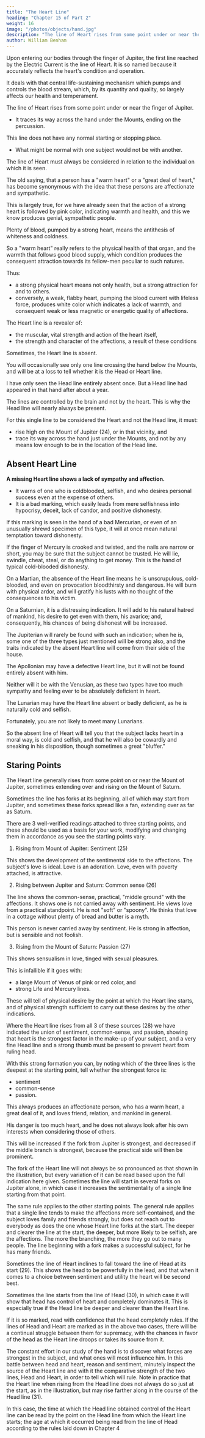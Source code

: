 ```yaml
---
title: "The Heart Line"
heading: "Chapter 15 of Part 2"
weight: 16
image: "/photos/objects/hand.jpg"
description: "The line of Heart rises from some point under or near the finger of Jupiter, and traces its way across the hand under the Mounts, ending on the percussion."
author: William Benham
---
```



Upon entering our bodies through the finger of Jupiter, the first line reached by the Electric Current is the line of Heart. It is so named because it accurately reflects the heart's condition and operation.

It deals with that central life-sustaining mechanism which pumps and controls the blood stream, which, by its quantity and quality, so largely affects our health and temperament.

The line of Heart rises from some point under or near the finger of Jupiter.
- It traces its way across the hand under the Mounts, ending on the percussion.

This line does not have any normal starting or stopping place.
- What might be normal with one subject would not be with another. 

The line of Heart must always be considered in relation to the individual on which it is seen.

The old saying, that a person has a "warm heart" or a "great deal of heart," has become synonymous with the idea that these persons are affectionate and sympathetic.

This is largely true, for we have already seen that the action of a strong heart is followed by pink color, indicating warmth and health, and this we know produces genial, sympathetic people.

Plenty of blood, pumped by a strong heart, means the antithesis of whiteness and coldness.

So a "warm heart" really refers to the physical health of that organ, and the warmth that follows good blood supply, which condition produces the consequent attraction towards its fellow-men peculiar to such natures.

Thus:
- a strong physical heart means not only health, but a strong attraction for and to others. 
- conversely, a weak, flabby heart, pumping the blood current with lifeless force, produces white color which indicates a lack of warmth, and consequent weak or less magnetic or energetic quality of affections. 

<!-- Those to whom the reading of variations in the affections from the Heart line has seemed impossible have not recognized the direct connection existing between the strength of the physical organ and the emotions, for every variation in the strength of the heart's action produces more or less health and a corresponding variation in the kind and strength of the affections.  -->

The Heart line is a revealer of:
- the muscular, vital strength and action of the heart itself, 
- the strength and character of the affections, a result of these conditions

<!-- You will not find the line of  in many hands, and yet it  -->

Sometimes, the Heart line is absent.

You will occasionally see only one line crossing the hand below the Mounts, and will be at a loss to tell whether it is the Head or Heart line. 

I have only seen the Head line entirely absent once. But a Head line had appeared in that hand after about a year.

The lines are controlled by the brain and not by the heart. This is why the Head line will nearly always be present.

<!-- It is often seen, however, in a very elementary state of development. When a single line is seen occupying a position which is, relatively, where the Head line ought to be, it should be classed as a Head line and the Heart line considered to be absent.  -->

For this single line to be considered the Heart and not the Head line, it must:
- rise high on the Mount of Jupiter (24), or in that vicinity, and
- trace its way across the hand just under the Mounts, and not by any means low enough to be in the location of the Head line. 


## Absent Heart Line

**A missing Heart line shows a lack of sympathy and affection.** 
- It warns of one who is coldblooded, selfish, and who desires personal success even at the expense of others. 
- It is a bad marking, which easily leads from mere selfishness into hypocrisy, deceit, lack of candor, and positive dishonesty. 

<!-- The Line Of Heart 181 No. 24.  -->

If this marking is seen in the hand of a bad Mercurian, or even of an unusually shrewd specimen of this type, it will at once mean natural temptation toward dishonesty. 

If the finger of Mercury is crooked and twisted, and the nails are narrow or short, you may be sure that the subject cannot be trusted. He will lie, swindle, cheat, steal, or do anything to get money. This is the hand of typical cold-blooded dishonesty. 

On a Martian, the absence of the Heart line means he is unscrupulous, cold-blooded, and even on provocation bloodthirsty and dangerous. He will burn with physical ardor, and will gratify his lusts with no thought of the consequences to his victim. 

On a Saturnian, it is a distressing indication. It will add to his natural hatred of mankind, his desire to get even with them, his avarice; and, consequently, his chances of being dishonest will be increased. 

The Jupiterian will rarely be found with such an indication; when he is, some one of the three types just mentioned will be strong also, and the traits indicated by the absent Heart line will come from their side of the house. 

The Apollonian may have a defective Heart line, but it will not be found entirely absent with him. 

Neither will it be with the Venusian, as these two types have too much sympathy and feeling ever to be absolutely deficient in heart. 

The Lunarian may have the Heart line absent or badly deficient, as he is naturally cold and selfish. 

Fortunately, you are not likely to meet many Lunarians. 

So the absent line of Heart will tell you that the subject lacks heart in a moral way, is cold and selfish, and that he will also be cowardly and sneaking in his disposition, though sometimes a great "bluffer." 



## Staring Points

The Heart line generally rises from some point on or near the Mount of Jupiter, sometimes extending over and rising on the Mount of Saturn. 

Sometimes the line has forks at its beginning, all of which may start from Jupiter, and sometimes these forks spread like a fan, extending over as far as Saturn. 

<!-- The Line Of Heart Part 2 182 No. 26.  -->

There are 3 well-verified readings attached to three starting points, and these should be used as a basis for your work, modifying and changing them in accordance as you see the starting points vary. 

1. Rising from Mount of Jupiter: Sentiment (25)

This shows the development of the sentimental side to the affections. The subject's love is ideal. Love is an adoration. Love, even with poverty attached, is attractive. 

2. Rising between Jupiter and Saturn: Common sense (26) 

The line shows the common-sense, practical, "middle ground" with the affections. It shows one is not carried away with sentiment. He views love from a practical standpoint. He is not "soft" or "spoony". He thinks that love in a cottage without plenty of bread and butter is a myth. 

This person is never carried away by sentiment. He is strong in affection, but is sensible and not foolish.

3. Rising from the Mount of Saturn: Passion (27)

This shows sensualism in love, tinged with sexual pleasures. 

This is infallible if it goes with:
- a large Mount of Venus of pink or red color, and
- strong Life and Mercury lines. 

These will tell of physical desire by the point at which the Heart line starts, and of physical strength sufficient to carry out these desires by the other indications. 

<!-- The Line Of Heart Part 2 183 No. 26. The Line Of Heart Part 2 184 No. 27.  The Line Of Heart Part 2 185 No. 28. The Line Of Heart Part 2 186 No. 29. -->

Where the Heart line rises from all 3 of these sources (28) we have indicated the union of sentiment, common-sense, and passion, showing that heart is the strongest factor in the make-up of your subject, and a very fine Head line and a strong thumb must be present to prevent heart from ruling head. 

With this strong formation you can, by noting which of the three lines is the deepest at the starting point, tell whether the strongest force is:
- sentiment
- common-sense
- passion. 

This always produces an affectionate person, who has a warm heart, a great deal of it, and loves friend, relation, and mankind in general. 

His danger is too much heart, and he does not always look after his own interests when considering those of others. 

This will be increased if the fork from Jupiter is strongest, and decreased if the middle branch is strongest, because the practical side will then be prominent. 

The fork of the Heart line will not always be so pronounced as that shown in the illustration, but every variation of it can be read based upon the full indication here given. Sometimes the line will start in several forks on Jupiter alone, in which case it increases the sentimentality of a single line starting from that point. 

The same rule applies to the other starting points. The general rule applies that a single line tends to make the affections more self-contained, and the subject loves family and friends strongly, but does not reach out to everybody as does the one whose Heart line forks at the start. The deeper and clearer the line at the start, the deeper, but more likely to be selfish, are the affections. The more the branching, the more they go out to many people. The line beginning with a fork makes a successful subject, for he has many friends. 

Sometimes the line of Heart inclines to fall toward the line of Head at its start (29). This shows the head to be powerfully in the lead, and that when it comes to a choice between sentiment and utility the heart will be second best. 

Sometimes the line starts from the line of Head (30), in which case it will show that head has control of heart and completely dominates it. This is especially true if the Head line be deeper and clearer than the Heart line. 

If it is so marked, read with confidence that the head completely rules. If the lines of Head and Heart are marked as in the above two cases, there will be a continual struggle between them for supremacy, with the chances in favor of the head as the Heart line droops or takes its source from it. 

The constant effort in our study of the hand is to discover what forces are strongest in the subject, and what ones will most influence him. In this battle between head and heart, reason and sentiment, minutely inspect the source of the Heart line and with it the comparative strength of the two lines, Head and Heart, in order to tell which will rule. Note in practice that the Heart line when rising from the Head line does not always do so just at the start, as in the illustration, but may rise farther along in the course of the Head line (31). 

In this case, the time at which the Head line obtained control of the Heart line can be read by the point on the Head line from which the Heart line starts; the age at which it occurred being read from the line of Head according to the rules laid down in Chapter 4<!--  (The Age Of The Subject - Age As Indicated On The Lines). The Line Of Heart Part 2 187 No. 30.  -->

<!-- The Line Of Heart Part 2 188 No. 81. --> 


